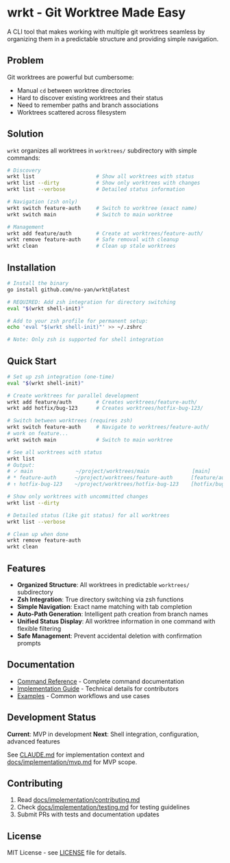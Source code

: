 # wrkt - Git Worktree Made Easy

A CLI tool that makes working with multiple git worktrees seamless by organizing them in a predictable structure and providing simple navigation.

## Problem

Git worktrees are powerful but cumbersome:
- Manual `cd` between worktree directories
- Hard to discover existing worktrees and their status  
- Need to remember paths and branch associations
- Worktrees scattered across filesystem

## Solution

`wrkt` organizes all worktrees in `worktrees/` subdirectory with simple commands:

```bash
# Discovery
wrkt list                    # Show all worktrees with status
wrkt list --dirty            # Show only worktrees with changes
wrkt list --verbose          # Detailed status information

# Navigation (zsh only)
wrkt switch feature-auth     # Switch to worktree (exact name)
wrkt switch main             # Switch to main worktree

# Management
wrkt add feature/auth        # Create at worktrees/feature-auth/
wrkt remove feature-auth     # Safe removal with cleanup
wrkt clean                   # Clean up stale worktrees
```

## Installation

```bash
# Install the binary
go install github.com/no-yan/wrkt@latest

# REQUIRED: Add zsh integration for directory switching
eval "$(wrkt shell-init)"

# Add to your zsh profile for permanent setup:
echo 'eval "$(wrkt shell-init)"' >> ~/.zshrc

# Note: Only zsh is supported for shell integration
```

## Quick Start

```bash
# Set up zsh integration (one-time)
eval "$(wrkt shell-init)"

# Create worktrees for parallel development
wrkt add feature/auth        # Creates worktrees/feature-auth/
wrkt add hotfix/bug-123      # Creates worktrees/hotfix-bug-123/

# Switch between worktrees (requires zsh)
wrkt switch feature-auth     # Navigate to worktrees/feature-auth/
# work on feature...
wrkt switch main             # Switch to main worktree

# See all worktrees with status
wrkt list
# Output:
# ✓ main              ~/project/worktrees/main              [main]
# * feature-auth      ~/project/worktrees/feature-auth      [feature/auth] 
# ↑ hotfix-bug-123    ~/project/worktrees/hotfix-bug-123    [hotfix/bug-123]

# Show only worktrees with uncommitted changes
wrkt list --dirty

# Detailed status (like git status) for all worktrees
wrkt list --verbose

# Clean up when done
wrkt remove feature-auth
wrkt clean
```

## Features

- **Organized Structure**: All worktrees in predictable `worktrees/` subdirectory
- **Zsh Integration**: True directory switching via zsh functions
- **Simple Navigation**: Exact name matching with tab completion
- **Auto-Path Generation**: Intelligent path creation from branch names
- **Unified Status Display**: All worktree information in one command with flexible filtering
- **Safe Management**: Prevent accidental deletion with confirmation prompts

## Documentation

- [Command Reference](docs/api/commands.md) - Complete command documentation
- [Implementation Guide](docs/implementation/architecture.md) - Technical details for contributors
- [Examples](docs/examples/) - Common workflows and use cases

## Development Status

**Current**: MVP in development
**Next**: Shell integration, configuration, advanced features

See [CLAUDE.md](CLAUDE.md) for implementation context and [docs/implementation/mvp.md](docs/implementation/mvp.md) for MVP scope.

## Contributing

1. Read [docs/implementation/contributing.md](docs/implementation/contributing.md)
2. Check [docs/implementation/testing.md](docs/implementation/testing.md) for testing guidelines
3. Submit PRs with tests and documentation updates

## License

MIT License - see [LICENSE](LICENSE) file for details.